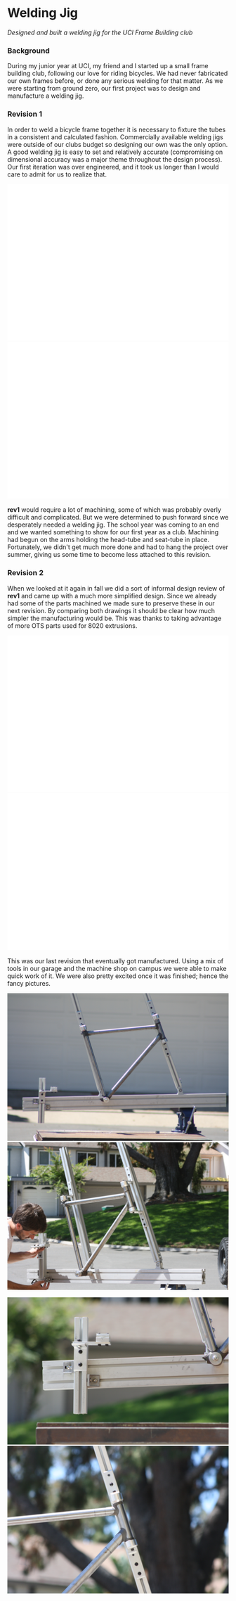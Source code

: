 # Welding Jig

*Designed and built a welding jig for the UCI Frame Building club*

### Background

During my junior year at UCI, my friend and I started up a small frame building club, following our love for riding bicycles. 
We had never fabricated our own frames before, or done any serious welding for that matter. As we were starting from ground zero,
our first project was to design and manufacture a welding jig.

### Revision 1

In order to weld a bicycle frame together it is necessary to fixture the tubes in a consistent and calculated fashion.
Commercially available welding jigs were outside of our clubs budget so designing our own was the only option. A good
welding jig is easy to set and relatively accurate (compromising on dimensional accuracy was a major theme throughout the 
design process). Our first iteration was over engineered, and it took us longer than I would care to admit for us to realize that.

<p class="img_row" align="center">
  <img class="img_2row" alt="front" src=".\media\portfolio\welding_jig\rev1_front.svg"/>
  <img class="img_2row" alt="isometric" src=".\media\portfolio\welding_jig\rev1_iso.svg"/>
</p>

**rev1** would require a lot of machining, some of which was probably overly difficult and complicated. But we were determined to push
forward since we desperately needed a welding jig. The school year was coming to an end and we wanted something to show for our first year 
as a club. Machining had begun on the arms holding the head-tube and seat-tube in place. Fortunately, we didn't get much more done and had 
to hang the project over summer, giving us some time to become less attached to this revision.

### Revision 2

When we looked at it again in fall we did a sort of informal design review of **rev1** and came up with a much more simplified design. Since we already had 
some of the parts machined we made sure to preserve these in our next revision. By comparing both drawings it should be clear how much
simpler the manufacturing would be. This was thanks to taking advantage of more OTS parts used for 8020 extrusions.

<p class="img_row" align="center">
  <img class="img_2row" alt="front" src=".\media\portfolio\welding_jig\rev2_front.svg"/>
  <img class="img_2row" alt="isometric" src=".\media\portfolio\welding_jig\rev2_iso.svg"/>
</p>

This was our last revision that eventually got manufactured. Using a mix of tools in our garage and the machine shop on campus we were 
able to make quick work of it. We were also pretty excited once it was finished; hence the fancy pictures.

<p class="img_row" align="center">
  <img class="img_2row" alt="front" src=".\media\portfolio\welding_jig\full.jpg"/>
  <img class="img_2row" alt="isometric" src=".\media\portfolio\welding_jig\meching.jpg"/>
</p>

<p class="img_row" align="center">
  <img class="img_2row" alt="front" src=".\media\portfolio\welding_jig\rear_axle.jpg"/>
  <img class="img_2row" alt="isometric" src=".\media\portfolio\welding_jig\headshot.jpg"/>
</p>


